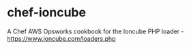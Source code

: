 chef-ioncube
============

A Chef AWS Opsworks cookbook for the Ioncube PHP loader - https://www.ioncube.com/loaders.php
